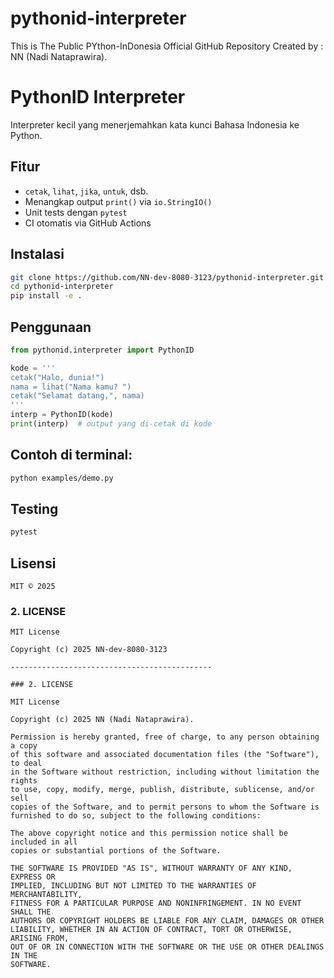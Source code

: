 # pythonid-interpreter
This is The Public PYthon-InDonesia Official GitHub Repository Created by : NN (Nadi Nataprawira).

# PythonID Interpreter

Interpreter kecil yang menerjemahkan kata kunci Bahasa Indonesia ke Python.

## Fitur

- `cetak`, `lihat`, `jika`, `untuk`, dsb.
- Menangkap output `print()` via `io.StringIO()`
- Unit tests dengan `pytest`
- CI otomatis via GitHub Actions

## Instalasi

```bash
git clone https://github.com/NN-dev-8080-3123/pythonid-interpreter.git
cd pythonid-interpreter
pip install -e .
```

## Penggunaan
```python
from pythonid.interpreter import PythonID

kode = '''
cetak("Halo, dunia!")
nama = lihat("Nama kamu? ")
cetak("Selamat datang,", nama)
'''
interp = PythonID(kode)
print(interp)  # output yang di-cetak di kode
```

## Contoh di terminal:
```bash
python examples/demo.py
```

## Testing
```bash
pytest
```

## Lisensi
```text
MIT © 2025
```

### 2. LICENSE

```text
MIT License

Copyright (c) 2025 NN-dev-8080-3123

---------------------------------------------

### 2. LICENSE

MIT License

Copyright (c) 2025 NN (Nadi Nataprawira).

Permission is hereby granted, free of charge, to any person obtaining a copy
of this software and associated documentation files (the "Software"), to deal
in the Software without restriction, including without limitation the rights
to use, copy, modify, merge, publish, distribute, sublicense, and/or sell
copies of the Software, and to permit persons to whom the Software is
furnished to do so, subject to the following conditions:

The above copyright notice and this permission notice shall be included in all
copies or substantial portions of the Software.

THE SOFTWARE IS PROVIDED "AS IS", WITHOUT WARRANTY OF ANY KIND, EXPRESS OR
IMPLIED, INCLUDING BUT NOT LIMITED TO THE WARRANTIES OF MERCHANTABILITY,
FITNESS FOR A PARTICULAR PURPOSE AND NONINFRINGEMENT. IN NO EVENT SHALL THE
AUTHORS OR COPYRIGHT HOLDERS BE LIABLE FOR ANY CLAIM, DAMAGES OR OTHER
LIABILITY, WHETHER IN AN ACTION OF CONTRACT, TORT OR OTHERWISE, ARISING FROM,
OUT OF OR IN CONNECTION WITH THE SOFTWARE OR THE USE OR OTHER DEALINGS IN THE
SOFTWARE.
```
